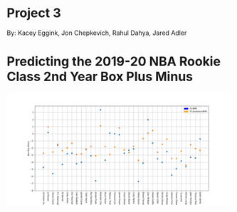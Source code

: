 # Project 3
By: Kacey Eggink, Jon Chepkevich, Rahul Dahya, Jared Adler

# Predicting the 2019-20 NBA Rookie Class 2nd Year Box Plus Minus

![BPM Difference](Predicted_BPM.png)
